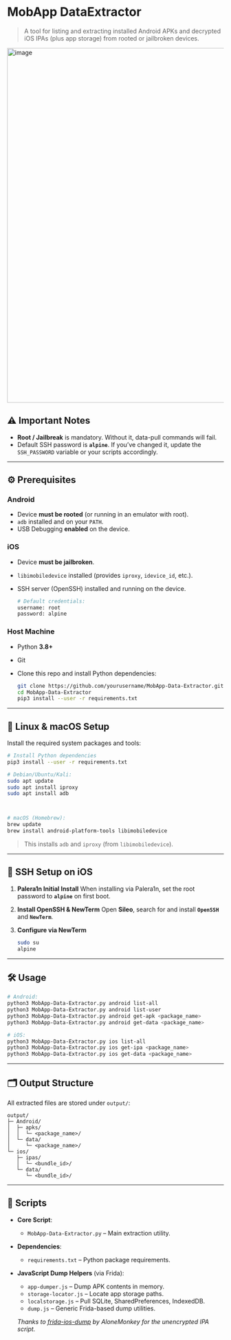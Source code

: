 # MobApp DataExtractor

> A tool for listing and extracting installed Android APKs and decrypted iOS IPAs (plus app storage) from rooted or jailbroken devices.

<img width="825" alt="image" src="https://github.com/user-attachments/assets/b52f607b-203a-42a5-9b53-f3c5f404225b" />


## ⚠️ Important Notes

* **Root / Jailbreak** is mandatory. Without it, data-pull commands will fail.
* Default SSH password is **`alpine`**. If you’ve changed it, update the `SSH_PASSWORD` variable or your scripts accordingly.

---

## ⚙️ Prerequisites

### Android

* Device **must be rooted** (or running in an emulator with root).
* `adb` installed and on your `PATH`.
* USB Debugging **enabled** on the device.

### iOS

* Device **must be jailbroken**.
* `libimobiledevice` installed (provides `iproxy`, `idevice_id`, etc.).
* SSH server (OpenSSH) installed and running on the device.

  ```bash
  # Default credentials:
  username: root
  password: alpine
  ```

### Host Machine

* Python **3.8+**
* Git
* Clone this repo and install Python dependencies:

  ```bash
  git clone https://github.com/yourusername/MobApp-Data-Extractor.git
  cd MobApp-Data-Extractor
  pip3 install --user -r requirements.txt
  ```

---

## 🐧 Linux & macOS Setup

Install the required system packages and tools:

```bash
# Install Python dependencies
pip3 install --user -r requirements.txt

# Debian/Ubuntu/Kali:
sudo apt update
sudo apt install iproxy
sudo apt install adb



# macOS (Homebrew):
brew update
brew install android-platform-tools libimobiledevice
```

> This installs `adb` and `iproxy` (from `libimobiledevice`).

---

## 🔧 SSH Setup on iOS

1. **Palera1n Initial Install**
   When installing via Palera1n, set the root password to **`alpine`** on first boot.

2. **Install OpenSSH & NewTerm**
   Open **Sileo**, search for and install **`OpenSSH`** and **`NewTerm`**.

3. **Configure via NewTerm**

   ```bash
   sudo su
   alpine
   ```

---

## 🛠️ Usage

```bash
# Android:
python3 MobApp-Data-Extractor.py android list-all
python3 MobApp-Data-Extractor.py android list-user
python3 MobApp-Data-Extractor.py android get-apk <package_name>
python3 MobApp-Data-Extractor.py android get-data <package_name>

# iOS:
python3 MobApp-Data-Extractor.py ios list-all
python3 MobApp-Data-Extractor.py ios get-ipa <package_name>
python3 MobApp-Data-Extractor.py ios get-data <package_name>
```

---

## 🗂️ Output Structure

All extracted files are stored under `output/`:

```
output/
├─ Android/
│  ├─ apks/
│  │  └─ <package_name>/
│  └─ data/
│     └─ <package_name>/
└─ ios/
   ├─ ipas/
   │  └─ <bundle_id>/
   └─ data/
      └─ <bundle_id>/
```

---

## 🧰 Scripts

* **Core Script**:

  * `MobApp-Data-Extractor.py` – Main extraction utility.

* **Dependencies**:

  * `requirements.txt` – Python package requirements.

* **JavaScript Dump Helpers** (via Frida):

  * `app-dumper.js` – Dump APK contents in memory.
  * `storage-locator.js` – Locate app storage paths.
  * `localstorage.js` – Pull SQLite, SharedPreferences, IndexedDB.
  * `dump.js` – Generic Frida-based dump utilities.

  *Thanks to [frida-ios-dump](https://github.com/AloneMonkey/frida-ios-dump) by AloneMonkey for the unencrypted IPA script.*
